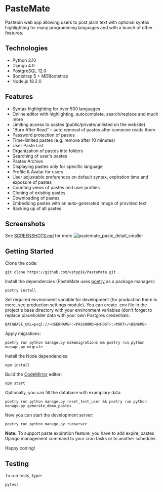 # PasteMate

Pastebin web app allowing users to post plain text with optional syntax highlighting for many programming languages and with a bunch of other features.

## Technologies

- Python 3.10
- Django 4.0
- PostgreSQL 12.0
- Bootstrap 5 + MDBootstrap
- Node.js 18.2.0

## Features

- Syntax highlighting for over 500 languages
- Online editor with highlighting, autocomplete, search/replace and much more
- Limiting access to pastes (public/private/unlisted on the website)
- "Burn After Read" – auto removal of pastes after someone reads them
- Password protection of pastes
- Time-limited pastes (e.g. remove after 10 minutes)
- User Paste List
- Organization of pastes into folders
- Searching of user's pastes
- Pastes Archive
- Displaying pastes only for specific language
- Profile & Avatar for users
- User adjustable preferences on default syntax, expiration time and exposure of pastes
- Counting views of pastes and user profiles
- Cloning of existing pastes
- Downloading of pastes
- Embedding pastes with an auto-generated image of provided text
- Backing up of all pastes

## Screenshots

See [SCREENSHOTS.md](SCREENSHOTS.md) for more
![pastemate_paste_detail_smaller](https://user-images.githubusercontent.com/53559764/178123659-df31ca8d-db45-42b8-80d8-dff6bcbaac9a.png)

## Getting Started

Clone the code:

```
git clone https://github.com/kstypik/PasteMate.git .
```

Install the dependencies (PasteMate uses [poetry](https://python-poetry.org) as a package manager):

```
poetry install
```

Set required environment variable for development (for production there is more, see production settings module).
You can create .env file in the project's base directory with your environment variables (don't forget to replace placeholder data with your own Postgres credentials:

```
DATABASE_URL=psql://<USERNAME>:<PASSWORD>@<HOST>:<PORT>/<DBNAME>
```

Apply migrations:

```
poetry run python manage.py makemigrations && poetry run python manage.py migrate
```

Install the Node dependencies:

```
npm install
```

Build the [CodeMirror](codemirror.net/) editor:

```
npm start
```

Optionally, you can fill the database with examplary data:

```
poetry run python manage.py reset_test_user && poetry run python manage.py generate_demo_pastes
```

Now you can start the development server:

```
poetry run python manage.py runserver
```

**Note:** To support paste expiration feature, you have to add expire_pastes Django management command to your cron tasks or to another scheduler.

Happy coding!

## Testing

To run tests, type:

```
pytest
```
